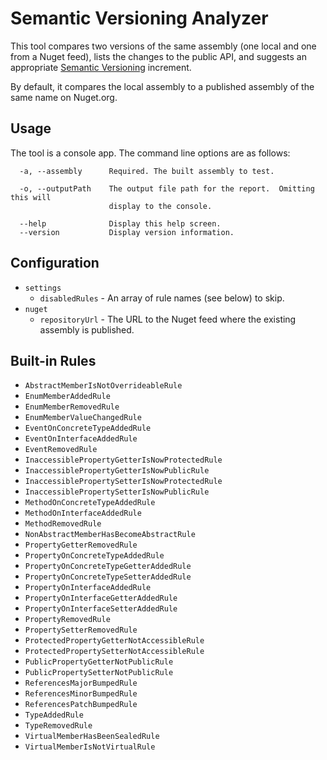 # Semantic Versioning Analyzer

This tool compares two versions of the same assembly (one local and one from a Nuget feed), lists the changes to the public API, and suggests an appropriate [Semantic Versioning](https://semver.org/) increment.

By default, it compares the local assembly to a published assembly of the same name on Nuget.org.

## Usage

The tool is a console app.  The command line options are as follows:

```
  -a, --assembly      Required. The built assembly to test.

  -o, --outputPath    The output file path for the report.  Omitting this will
                      display to the console.

  --help              Display this help screen.
  --version           Display version information.
```

## Configuration

- `settings`
  - `disabledRules` - An array of rule names (see below) to skip.
- `nuget`
  - `repositoryUrl` - The URL to the Nuget feed where the existing assembly is published.

## Built-in Rules

- `AbstractMemberIsNotOverrideableRule`
- `EnumMemberAddedRule`
- `EnumMemberRemovedRule`
- `EnumMemberValueChangedRule`
- `EventOnConcreteTypeAddedRule`
- `EventOnInterfaceAddedRule`
- `EventRemovedRule`
- `InaccessiblePropertyGetterIsNowProtectedRule`
- `InaccessiblePropertyGetterIsNowPublicRule`
- `InaccessiblePropertySetterIsNowProtectedRule`
- `InaccessiblePropertySetterIsNowPublicRule`
- `MethodOnConcreteTypeAddedRule`
- `MethodOnInterfaceAddedRule`
- `MethodRemovedRule`
- `NonAbstractMemberHasBecomeAbstractRule`
- `PropertyGetterRemovedRule`
- `PropertyOnConcreteTypeAddedRule`
- `PropertyOnConcreteTypeGetterAddedRule`
- `PropertyOnConcreteTypeSetterAddedRule`
- `PropertyOnInterfaceAddedRule`
- `PropertyOnInterfaceGetterAddedRule`
- `PropertyOnInterfaceSetterAddedRule`
- `PropertyRemovedRule`
- `PropertySetterRemovedRule`
- `ProtectedPropertyGetterNotAccessibleRule`
- `ProtectedPropertySetterNotAccessibleRule`
- `PublicPropertyGetterNotPublicRule`
- `PublicPropertySetterNotPublicRule`
- `ReferencesMajorBumpedRule`
- `ReferencesMinorBumpedRule`
- `ReferencesPatchBumpedRule`
- `TypeAddedRule`
- `TypeRemovedRule`
- `VirtualMemberHasBeenSealedRule`
- `VirtualMemberIsNotVirtualRule`
